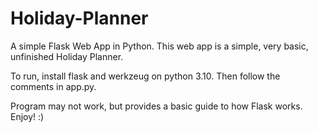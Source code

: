 # Holiday-Planner
A simple Flask Web App in Python. This web app is a simple, very basic, unfinished Holiday Planner.

To run, install flask and werkzeug on python 3.10. Then follow the comments in app.py.

Program may not work, but provides a basic guide to how Flask works.
Enjoy! :)
